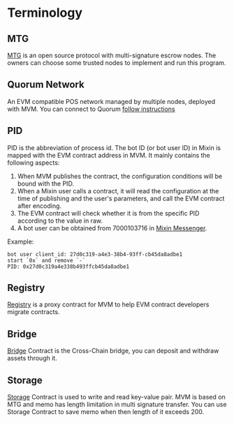 # Terminology

## MTG

[MTG](https://github.com/MixinNetwork/trusted-group)
is an open source protocol with multi-signature escrow nodes.
The owners can choose some trusted nodes to implement and run this program. 

## Quorum Network

An EVM compatible POS network managed by multiple nodes, deployed with MVM. 
You can connect to Quorum [follow instructions](/quorum/join.html)

## PID

PID is the abbreviation of process id.
The bot ID (or bot user ID) in Mixin is mapped with the EVM contract address in MVM. 
It mainly contains the following aspects: 

1. When MVM publishes the contract, the configuration conditions will be bound with the PID. 
2. When a Mixin user calls a contract, it will read the configuration at the time of publishing and the user's parameters, and call the EVM contract after encoding.  
3. The EVM contract will check whether it is from the specific PID according to the value in raw. 
4. A bot user can be obtained from 7000103716 in [Mixin Messenger](https://mixin.one/messenger).

Example:
```text
bot user client_id: 27d0c319-a4e3-38b4-93ff-cb45da8adbe1
start `0x` and remove `-`
PID: 0x27d0c319a4e338b493ffcb45da8adbe1
```

## Registry

[Registry](https://github.com/MixinNetwork/trusted-group/blob/master/mvm/quorum/registry/contracts/Registry.sol)
is a proxy contract for MVM to help EVM contract developers migrate contracts. 

## Bridge
[Bridge](https://github.com/MixinNetwork/trusted-group/blob/master/mvm/quorum/bridge/contracts/Bridge.sol)
Contract is the Cross-Chain bridge, you can deposit and withdraw assets through it.

## Storage
[Storage](https://github.com/MixinNetwork/trusted-group/blob/master/mvm/quorum/registry/contracts/Storage.sol)
Contract is used to write and read key-value pair.
MVM is based on MTG and memo has length limitation in multi signature transfer. 
You can use Storage Contract to save memo when then length of it exceeds 200.
